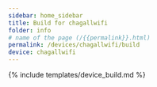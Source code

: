 ```yaml
---
sidebar: home_sidebar
title: Build for chagallwifi
folder: info
# name of the page (/{{permalink}}.html)
permalink: /devices/chagallwifi/build
device: chagallwifi
---
```

{% include templates/device_build.md %}